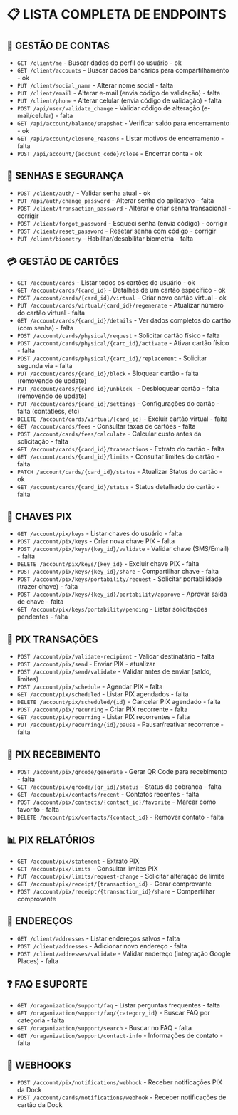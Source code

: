 # 📋 LISTA COMPLETA DE ENDPOINTS

## 👤 **GESTÃO DE CONTAS**
- `GET /client/me` - Buscar dados do perfil do usuário - ok
- `GET /client/accounts` - Buscar dados bancários para compartilhamento - ok
- `PUT /client/social_name` - Alterar nome social - falta
- `PUT /client/email` - Alterar e-mail (envia código de validação) - falta
- `PUT /client/phone` - Alterar celular (envia código de validação) - falta
- `POST /api/user/validate_change` - Validar código de alteração (e-mail/celular) - falta
- `GET /api/account/balance/snapshot` - Verificar saldo para encerramento - ok
- `GET /api/account/closure_reasons` - Listar motivos de encerramento - falta
- `POST /api/account/{account_code}/close` - Encerrar conta - ok

## 🔐 **SENHAS E SEGURANÇA**
- `POST /client/auth/` - Validar senha atual - ok
- `PUT /api/auth/change_password` - Alterar senha do aplicativo - falta
- `POST /client/transaction_password` - Alterar e criar senha transacional - corrigir
- `POST /client/forgot_password` - Esqueci senha (envia código) - corrigir
- `POST /client/reset_password` - Resetar senha com código - corrigir
- `PUT /client/biometry` - Habilitar/desabilitar biometria - falta

## 💳 **GESTÃO DE CARTÕES**
- `GET /account/cards` - Listar todos os cartões do usuário - ok
- `GET /account/cards/{card_id}` - Detalhes de um cartão específico - ok
- `POST /account/cards/{card_id}/virtual` - Criar novo cartão virtual - ok
- `PUT /account/cards/virtual/{card_id}/regenerate` - Atualizar número do cartão virtual - falta
- `GET /account/cards/{card_id}/details` - Ver dados completos do cartão (com senha) - falta
- `POST /account/cards/physical/request` - Solicitar cartão físico - falta
- `POST /account/cards/physical/{card_id}/activate` - Ativar cartão físico - falta
- `POST /account/cards/physical/{card_id}/replacement` - Solicitar segunda via - falta
- `PUT /account/cards/{card_id}/block` - Bloquear cartão - falta (removendo de update)
- `PUT /account/cards/{card_id}/unblock ` - Desbloquear cartão - falta (removendo de update)
- `PUT /account/cards/{card_id}/settings` - Configurações do cartão - falta (contatless, etc)
- `DELETE /account/cards/virtual/{card_id}` - Excluir cartão virtual - falta
- `GET /account/cards/fees` - Consultar taxas de cartões - falta
- `POST /account/cards/fees/calculate` - Calcular custo antes da solicitação - falta
- `GET /account/cards/{card_id}/transactions` - Extrato do cartão - falta
- `GET /account/cards/{card_id}/limits` - Consultar limites do cartão - falta
- `PATCH /account/cards/{card_id}/status` - Atualizar Status do cartão - ok
- `GET /account/cards/{card_id}/status` - Status detalhado do cartão - falta

## 🔑 **CHAVES PIX**
- `GET /account/pix/keys` - Listar chaves do usuário - falta
- `POST /account/pix/keys` - Criar nova chave PIX - falta
- `POST /account/pix/keys/{key_id}/validate` - Validar chave (SMS/Email) - falta
- `DELETE /account/pix/keys/{key_id}` - Excluir chave PIX - falta
- `POST /account/pix/keys/{key_id}/share` - Compartilhar chave - falta
- `POST /account/pix/keys/portability/request` - Solicitar portabilidade (trazer chave) - falta
- `POST /account/pix/keys/{key_id}/portability/approve` - Aprovar saída de chave - falta
- `GET /account/pix/keys/portability/pending` - Listar solicitações pendentes - falta

## 💸 **PIX TRANSAÇÕES**
- `POST /account/pix/validate-recipient` - Validar destinatário - falta
- `POST /account/pix/send` - Enviar PIX - atualizar
- `POST /account/pix/send/validate` - Validar antes de enviar (saldo, limites)
- `POST /account/pix/schedule` - Agendar PIX - falta
- `GET /account/pix/scheduled` - Listar PIX agendados - falta
- `DELETE /account/pix/scheduled/{id}` - Cancelar PIX agendado - falta
- `POST /account/pix/recurring` - Criar PIX recorrente - falta
- `GET /account/pix/recurring` - Listar PIX recorrentes - falta
- `PUT /account/pix/recurring/{id}/pause` - Pausar/reativar recorrente - falta

## 📱 **PIX RECEBIMENTO**
- `POST /account/pix/qrcode/generate` - Gerar QR Code para recebimento - falta
- `GET /account/pix/qrcode/{qr_id}/status` - Status da cobrança - falta
- `GET /account/pix/contacts/recent` - Contatos recentes - falta
- `POST /account/pix/contacts/{contact_id}/favorite` - Marcar como favorito - falta
- `DELETE /account/pix/contacts/{contact_id}` - Remover contato - falta

## 📊 **PIX RELATÓRIOS**
- `GET /account/pix/statement` - Extrato PIX
- `GET /account/pix/limits` - Consultar limites PIX
- `PUT /account/pix/limits/request-change` - Solicitar alteração de limite
- `GET /account/pix/receipt/{transaction_id}` - Gerar comprovante
- `POST /account/pix/receipt/{transaction_id}/share` - Compartilhar comprovante

## 📍 **ENDEREÇOS**
- `GET /client/addresses` - Listar endereços salvos - falta
- `POST /client/addresses` - Adicionar novo endereço - falta
- `POST /client/addresses/validate` - Validar endereço (integração Google Places) - falta

## ❓ **FAQ E SUPORTE**
- `GET /oraganization/support/faq` - Listar perguntas frequentes - falta
- `GET /oraganization/support/faq/{category_id}` - Buscar FAQ por categoria - falta
- `GET /oraganization/support/search` - Buscar no FAQ - falta
- `GET /oraganization/support/contact-info` - Informações de contato - falta

## 🔔 **WEBHOOKS**
- `POST /account/pix/notifications/webhook` - Receber notificações PIX da Dock
- `POST /account/cards/notifications/webhook` - Receber notificações de cartão da Dock
